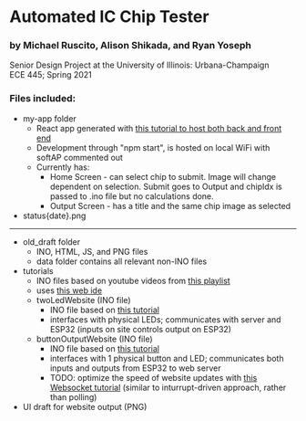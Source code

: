 # Automated IC Chip Tester
### by Michael Ruscito, Alison Shikada, and Ryan Yoseph
Senior Design Project at the University of Illinois: Urbana-Champaign  
ECE 445; Spring 2021

### Files included:
- my-app folder
  - React app generated with [this tutorial to host both back and front end](https://awot.net/en/guide/tutorial.html#front-end)
  - Development through "npm start", is hosted on local WiFi with softAP commented out
  - Currently has:
    - Home Screen - can select chip to submit. Image will change dependent on selection. Submit goes to Output and chipIdx is passed to .ino file but no calculations done.
    - Output Screen - has a title and the same chip image as selected
- status{date}.png
-------------------------
- old_draft folder
  - INO, HTML, JS, and PNG files
  - data folder contains all relevant non-INO files
- tutorials
  - INO files based on youtube videos from [this playlist](https://youtube.com/playlist?list=PLfPtpZzK2Z_QO8snrdnRTTNtQvLw35Zfc)
  - uses [this web ide](http://easycoding.tn/esp32/demos/code/)
  - twoLedWebsite (INO file)
    - INO file based on [this tutorial](https://randomnerdtutorials.com/esp32-access-point-ap-web-server/)
    - interfaces with physical LEDs; communicates with server and ESP32 (inputs on site controls output on ESP32)
  - buttonOutputWebsite (INO file)
    - INO file based on [this tutorial](https://randomnerdtutorials.com/esp32-esp8266-web-server-physical-button/)
    - interfaces with 1 physical button and LED; communicates both inputs and outputs from ESP32 to web server
    - TODO: optimize the speed of website updates with [this Websocket tutorial](https://rntlab.com/question/full-tutorial-esp32-remote-control-with-websocket/) (similar to inturrupt-driven approach, rather than polling)
- UI draft for website output (PNG)
